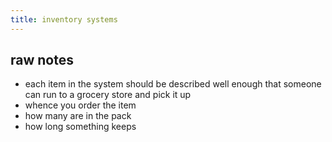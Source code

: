 ```yaml
---
title: inventory systems
---
```


## raw notes

- each item in the system should be described well enough that someone can run to a grocery store and pick it up
- whence you order the item
- how many are in the pack
- how long something keeps
